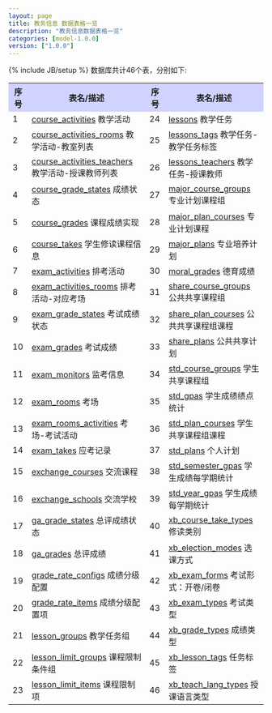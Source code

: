 ```yaml
---
layout: page
title: 教务信息 数据表格一览
description: "教务信息数据表格一览"
categories: [model-1.0.0]
version: ["1.0.0"]
---
```

{% include JB/setup %}
数据库共计46个表，分别如下:

<table class="table table-bordered table-striped table-condensed">
  <tr>
    <th style="background-color:#D0D3FF">序号</th>
    <th style="background-color:#D0D3FF">表名/描述</th>
    <th style="background-color:#D0D3FF">序号</th>
    <th style="background-color:#D0D3FF">表名/描述</th>
  </tr>
  <tr>
    <td>1</td>
    <td><a href="schedule.html#courseactivities">course_activities</a> 教学活动</td>
    <td>24</td>
    <td><a href="lesson.html#lessons">lessons</a> 教学任务</td>
  </tr>
  <tr>
    <td>2</td>
    <td><a href="schedule.html#courseactivitiesrooms">course_activities_rooms</a> 教学活动-教室列表</td>
    <td>25</td>
    <td><a href="lesson.html#lessonstags">lessons_tags</a> 教学任务-教学任务标签</td>
  </tr>
  <tr>
    <td>3</td>
    <td><a href="schedule.html#courseactivitiesteachers">course_activities_teachers</a> 教学活动-授课教师列表</td>
    <td>26</td>
    <td><a href="lesson.html#lessonsteachers">lessons_teachers</a> 教学任务-授课教师</td>
  </tr>
  <tr>
    <td>4</td>
    <td><a href="misc.html#coursegradestates">course_grade_states</a> 成绩状态</td>
    <td>27</td>
    <td><a href="plan.html#majorcoursegroups">major_course_groups</a> 专业计划课程组</td>
  </tr>
  <tr>
    <td>5</td>
    <td><a href="exam.html#coursegrades">course_grades</a> 课程成绩实现</td>
    <td>28</td>
    <td><a href="plan.html#majorplancourses">major_plan_courses</a> 专业计划课程</td>
  </tr>
  <tr>
    <td>6</td>
    <td><a href="lesson.html#coursetakes">course_takes</a> 学生修读课程信息</td>
    <td>29</td>
    <td><a href="plan.html#majorplans">major_plans</a> 专业培养计划</td>
  </tr>
  <tr>
    <td>7</td>
    <td><a href="exam.html#examactivities">exam_activities</a> 排考活动</td>
    <td>30</td>
    <td><a href="misc.html#moralgrades">moral_grades</a> 德育成绩</td>
  </tr>
  <tr>
    <td>8</td>
    <td><a href="exam.html#examactivitiesrooms">exam_activities_rooms</a> 排考活动-对应考场</td>
    <td>31</td>
    <td><a href="plan.html#sharecoursegroups">share_course_groups</a> 公共共享课程组</td>
  </tr>
  <tr>
    <td>9</td>
    <td><a href="misc.html#examgradestates">exam_grade_states</a> 考试成绩状态</td>
    <td>32</td>
    <td><a href="plan.html#shareplancourses">share_plan_courses</a> 公共共享课程组课程</td>
  </tr>
  <tr>
    <td>10</td>
    <td><a href="exam.html#examgrades">exam_grades</a> 考试成绩</td>
    <td>33</td>
    <td><a href="plan.html#shareplans">share_plans</a> 公共共享计划</td>
  </tr>
  <tr>
    <td>11</td>
    <td><a href="exam.html#exammonitors">exam_monitors</a> 监考信息</td>
    <td>34</td>
    <td><a href="plan.html#stdcoursegroups">std_course_groups</a> 学生共享课程组</td>
  </tr>
  <tr>
    <td>12</td>
    <td><a href="exam.html#examrooms">exam_rooms</a> 考场</td>
    <td>35</td>
    <td><a href="misc.html#stdgpas">std_gpas</a> 学生成绩绩点统计</td>
  </tr>
  <tr>
    <td>13</td>
    <td><a href="misc.html#examroomsactivities">exam_rooms_activities</a> 考场-考试活动</td>
    <td>36</td>
    <td><a href="plan.html#stdplancourses">std_plan_courses</a> 学生共享课程组课程</td>
  </tr>
  <tr>
    <td>14</td>
    <td><a href="exam.html#examtakes">exam_takes</a> 应考记录</td>
    <td>37</td>
    <td><a href="plan.html#stdplans">std_plans</a> 个人计划</td>
  </tr>
  <tr>
    <td>15</td>
    <td><a href="misc.html#exchangecourses">exchange_courses</a> 交流课程</td>
    <td>38</td>
    <td><a href="misc.html#stdsemestergpas">std_semester_gpas</a> 学生成绩每学期统计</td>
  </tr>
  <tr>
    <td>16</td>
    <td><a href="misc.html#exchangeschools">exchange_schools</a> 交流学校</td>
    <td>39</td>
    <td><a href="misc.html#stdyeargpas">std_year_gpas</a> 学生成绩每学期统计</td>
  </tr>
  <tr>
    <td>17</td>
    <td><a href="misc.html#gagradestates">ga_grade_states</a> 总评成绩状态</td>
    <td>40</td>
    <td><a href="xb.html#xbcoursetaketypes">xb_course_take_types</a> 修读类别</td>
  </tr>
  <tr>
    <td>18</td>
    <td><a href="exam.html#gagrades">ga_grades</a> 总评成绩</td>
    <td>41</td>
    <td><a href="xb.html#xbelectionmodes">xb_election_modes</a> 选课方式</td>
  </tr>
  <tr>
    <td>19</td>
    <td><a href="misc.html#graderateconfigs">grade_rate_configs</a> 成绩分级配置</td>
    <td>42</td>
    <td><a href="xb.html#xbexamforms">xb_exam_forms</a> 考试形式：开卷/闭卷</td>
  </tr>
  <tr>
    <td>20</td>
    <td><a href="misc.html#graderateitems">grade_rate_items</a> 成绩分级配置项</td>
    <td>43</td>
    <td><a href="xb.html#xbexamtypes">xb_exam_types</a> 考试类型</td>
  </tr>
  <tr>
    <td>21</td>
    <td><a href="schedule.html#lessongroups">lesson_groups</a> 教学任务组</td>
    <td>44</td>
    <td><a href="xb.html#xbgradetypes">xb_grade_types</a> 成绩类型</td>
  </tr>
  <tr>
    <td>22</td>
    <td><a href="lesson.html#lessonlimitgroups">lesson_limit_groups</a> 课程限制条件组</td>
    <td>45</td>
    <td><a href="xb.html#xblessontags">xb_lesson_tags</a> 任务标签</td>
  </tr>
  <tr>
    <td>23</td>
    <td><a href="lesson.html#lessonlimititems">lesson_limit_items</a> 课程限制项</td>
    <td>46</td>
    <td><a href="xb.html#xbteachlangtypes">xb_teach_lang_types</a> 授课语言类型</td>
  </tr>
</table>
